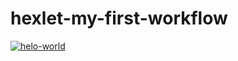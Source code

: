 # hexlet-my-first-workflow

[![helo-world](https://github.com/F1nsky/hexlet-my-first-workflow/actions/workflows/hello-world.yml/badge.svg)](https://github.com/F1nsky/hexlet-my-first-workflow/actions/workflows/hello-world.yml)